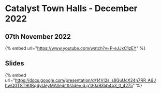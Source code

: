 # Catalyst Town Halls - December 2022

## 07th November 2022

{% embed url="https://www.youtube.com/watch?v=P-eJJxC1zEY" %}

## Slides

{% embed url="https://docs.google.com/presentation/d/14VI2s_s9GuUcX24n7RR_A6JhwQGT8T9GBq4ylJeyMAI/edit#slide=id.g130a93bb4b3_0_4275" %}
